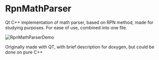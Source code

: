 # RpnMathParser
Qt C++ implementation of math parser, based on RPN method, made for studying purposes.
For ease of use, combined into one file.

![RpnMathParserDemo](https://github.com/user-attachments/assets/859280ed-63b3-458c-8a69-5b5576ce45ba)

Originally made with QT, with brief description for doxygen, but could be done on pure C++

